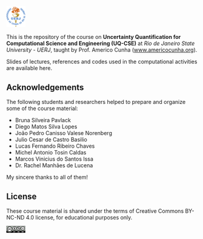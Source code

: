 <img src="logos/uerj_logo_cor.png" width="10%">

This is the repository of the course on **Uncertainty Quantification for Computational Science and Engineering (UQ-CSE)** at *Rio de Janeiro State University - UERJ*, taught by Prof. Americo Cunha (www.americocunha.org). 

Slides of lectures, references and codes used in the computational activities are available here.

## Acknowledgements

The following students and researchers helped to prepare and organize some of the course material:
* Bruna Silveira Pavlack
* Diego Matos Silva Lopes
* João Pedro Canisso Valese Norenberg
* Julio Cesar de Castro Basilio
* Lucas Fernando Ribeiro Chaves
* Michel Antonio Tosin Caldas
* Marcos Vinicius do Santos Issa
* Dr. Rachel Manhães de Lucena

My sincere thanks to all of them!

## License

These course material is shared under the terms of Creative Commons BY-NC-ND 4.0 license, for educational purposes only.

<img src="logos/CC-BY-NC-ND-40.png" width="10%">

